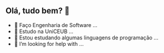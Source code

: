 ## Olá, tudo bem? 👋

- 🔭 Faço Engenharia de Software ...
- 🌱 Estudo na UniCEUB ...
- 👯 Estou estudando algumas linguagens de programação ...
- 🤔 I’m looking for help with ...

<!--
**gabxnz/gabxnz** is a ✨ _special_ ✨ repository because its `README.md` (this file) appears on your GitHub profile.

Here are some ideas to get you started:

- 🔭 I’m currently working on ...
- 🌱 I’m currently learning ...
- 👯 I’m looking to collaborate on ...
- 🤔 I’m looking for help with ...
- 💬 Ask me about ...
- 📫 How to reach me: ...
- 😄 Pronouns: ...
- ⚡ Fun fact: ...
-->
